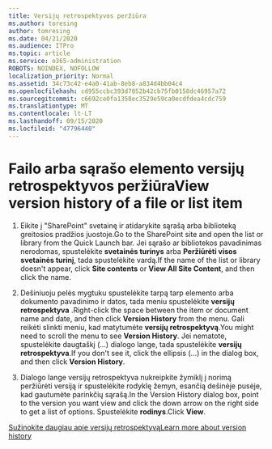 ```yaml
---
title: Versijų retrospektyvos peržiūra
ms.author: toresing
author: tomresing
ms.date: 04/21/2020
ms.audience: ITPro
ms.topic: article
ms.service: o365-administration
ROBOTS: NOINDEX, NOFOLLOW
localization_priority: Normal
ms.assetid: 34c73c42-e4a0-41ab-8eb8-a834d4bb04c4
ms.openlocfilehash: cd955ccbc393d7052b42cb75fb0158dc46957a72
ms.sourcegitcommit: c6692ce0fa1358ec3529e59ca0ecdfdea4cdc759
ms.translationtype: MT
ms.contentlocale: lt-LT
ms.lasthandoff: 09/15/2020
ms.locfileid: "47796440"
---
```

# <a name="view-version-history-of-a-file-or-list-item"></a><span data-ttu-id="b00c7-102">Failo arba sąrašo elemento versijų retrospektyvos peržiūra</span><span class="sxs-lookup"><span data-stu-id="b00c7-102">View version history of a file or list item</span></span>

1. <span data-ttu-id="b00c7-103">Eikite į "SharePoint" svetainę ir atidarykite sąrašą arba biblioteką greitosios pradžios juostoje.</span><span class="sxs-lookup"><span data-stu-id="b00c7-103">Go to the SharePoint site and open the list or library from the Quick Launch bar.</span></span> <span data-ttu-id="b00c7-104">Jei sąrašo ar bibliotekos pavadinimas nerodomas, spustelėkite **svetainės turinys** arba **Peržiūrėti visos svetainės turinį**, tada spustelėkite vardą.</span><span class="sxs-lookup"><span data-stu-id="b00c7-104">If the name of the list or library doesn't appear, click **Site contents** or **View All Site Content**, and then click the name.</span></span>
    
2. <span data-ttu-id="b00c7-105">Dešiniuoju pelės mygtuku spustelėkite tarpą tarp elemento arba dokumento pavadinimo ir datos, tada meniu spustelėkite **versijų retrospektyva** .</span><span class="sxs-lookup"><span data-stu-id="b00c7-105">Right-click the space between the item or document name and date, and then click **Version History** from the menu.</span></span> <span data-ttu-id="b00c7-106">Gali reikėti slinkti meniu, kad matytumėte **versijų retrospektyvą**.</span><span class="sxs-lookup"><span data-stu-id="b00c7-106">You might need to scroll the menu to see **Version History**.</span></span> <span data-ttu-id="b00c7-107">Jei nematote, spustelėkite daugtaškį (...) dialogo lange, tada spustelėkite **versijų retrospektyva**.</span><span class="sxs-lookup"><span data-stu-id="b00c7-107">If you don't see it, click the ellipsis (...) in the dialog box, and then click **Version History**.</span></span>
    
3. <span data-ttu-id="b00c7-108">Dialogo lange versijų retrospektyva nukreipkite žymiklį į norimą peržiūrėti versiją ir spustelėkite rodyklę žemyn, esančią dešinėje pusėje, kad gautumėte parinkčių sąrašą.</span><span class="sxs-lookup"><span data-stu-id="b00c7-108">In the Version History dialog box, point to the version you want view and click the down arrow on the right side to get a list of options.</span></span> <span data-ttu-id="b00c7-109">Spustelėkite **rodinys**.</span><span class="sxs-lookup"><span data-stu-id="b00c7-109">Click **View**.</span></span>
    
[<span data-ttu-id="b00c7-110">Sužinokite daugiau apie versijų retrospektyvą</span><span class="sxs-lookup"><span data-stu-id="b00c7-110">Learn more about version history</span></span>](https://go.microsoft.com/fwlink/?linkid=875709)
  

